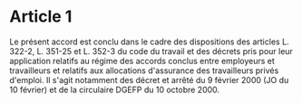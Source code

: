 # Article 1

  
 Le présent accord est conclu dans le cadre des dispositions des articles L. 322-2, L. 351-25 et L. 352-3 du code du travail et des décrets pris pour leur application relatifs au régime des accords conclus entre employeurs et travailleurs et relatifs aux allocations d'assurance des travailleurs privés d'emploi. Il s'agit notamment des décret et arrêté du 9 février 2000 (JO du 10 février) et de la circulaire DGEFP du 10 octobre 2000.  
  
